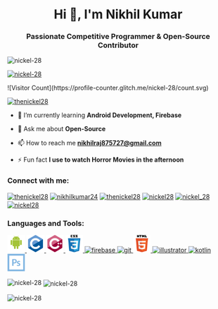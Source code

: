 <h1 align="center">Hi 👋, I'm Nikhil Kumar</h1>
<h3 align="center">Passionate Competitive Programmer & Open-Source Contributor</h3>

<p align="left"> <img src="https://komarev.com/ghpvc/?username=nickel-28&label=Profile%20views&color=0e75b6&style=flat" alt="nickel-28" /> </p>

<p align="left"> <a href="https://github.com/ryo-ma/github-profile-trophy"><img src="https://github-profile-trophy.vercel.app/?username=nickel-28" alt="nickel-28" /></a> </p>
![Visitor Count](https://profile-counter.glitch.me/nickel-28/count.svg)
<p align="left"> <a href="https://twitter.com/thenickel28" target="blank"><img src="https://img.shields.io/twitter/follow/thenickel28?logo=twitter&style=for-the-badge" alt="thenickel28" /></a> </p>

- 🌱 I’m currently learning **Android Development, Firebase**

- 💬 Ask me about **Open-Source**

- 📫 How to reach me **nikhilraj875727@gmail.com**

- ⚡ Fun fact **I use to watch Horror Movies in the afternoon**

<h3 align="left">Connect with me:</h3>
<p align="left">
<a href="https://twitter.com/thenickel28" target="blank"><img align="center" src="https://raw.githubusercontent.com/rahuldkjain/github-profile-readme-generator/master/src/images/icons/Social/twitter.svg" alt="thenickel28" height="30" width="40" /></a>
<a href="https://linkedin.com/in/nikhilkumar24" target="blank"><img align="center" src="https://raw.githubusercontent.com/rahuldkjain/github-profile-readme-generator/master/src/images/icons/Social/linked-in-alt.svg" alt="nikhilkumar24" height="30" width="40" /></a>
<a href="https://instagram.com/thenickel28" target="blank"><img align="center" src="https://raw.githubusercontent.com/rahuldkjain/github-profile-readme-generator/master/src/images/icons/Social/instagram.svg" alt="thenickel28" height="30" width="40" /></a>
<a href="https://www.codechef.com/users/nickel28" target="blank"><img align="center" src="https://cdn.jsdelivr.net/npm/simple-icons@3.1.0/icons/codechef.svg" alt="nickel28" height="30" width="40" /></a>
<a href="https://codeforces.com/profile/nickel_28" target="blank"><img align="center" src="https://cdn.jsdelivr.net/npm/simple-icons@3.0.1/icons/codeforces.svg" alt="nickel_28" height="30" width="40" /></a>
<a href="https://auth.geeksforgeeks.org/user/nickel28" target="blank"><img align="center" src="https://raw.githubusercontent.com/rahuldkjain/github-profile-readme-generator/master/src/images/icons/Social/geeks-for-geeks.svg" alt="nickel28" height="30" width="40" /></a>
</p>

<h3 align="left">Languages and Tools:</h3>
<p align="left"> <a href="https://developer.android.com" target="_blank"> <img src="https://raw.githubusercontent.com/devicons/devicon/master/icons/android/android-original-wordmark.svg" alt="android" width="40" height="40"/> </a> <a href="https://www.cprogramming.com/" target="_blank"> <img src="https://raw.githubusercontent.com/devicons/devicon/master/icons/c/c-original.svg" alt="c" width="40" height="40"/> </a> <a href="https://www.w3schools.com/cpp/" target="_blank"> <img src="https://raw.githubusercontent.com/devicons/devicon/master/icons/cplusplus/cplusplus-original.svg" alt="cplusplus" width="40" height="40"/> </a> <a href="https://www.w3schools.com/css/" target="_blank"> <img src="https://raw.githubusercontent.com/devicons/devicon/master/icons/css3/css3-original-wordmark.svg" alt="css3" width="40" height="40"/> </a> <a href="https://firebase.google.com/" target="_blank"> <img src="https://www.vectorlogo.zone/logos/firebase/firebase-icon.svg" alt="firebase" width="40" height="40"/> </a> <a href="https://git-scm.com/" target="_blank"> <img src="https://www.vectorlogo.zone/logos/git-scm/git-scm-icon.svg" alt="git" width="40" height="40"/> </a> <a href="https://www.w3.org/html/" target="_blank"> <img src="https://raw.githubusercontent.com/devicons/devicon/master/icons/html5/html5-original-wordmark.svg" alt="html5" width="40" height="40"/> </a> <a href="https://www.adobe.com/in/products/illustrator.html" target="_blank"> <img src="https://www.vectorlogo.zone/logos/adobe_illustrator/adobe_illustrator-icon.svg" alt="illustrator" width="40" height="40"/> </a> <a href="https://kotlinlang.org" target="_blank"> <img src="https://www.vectorlogo.zone/logos/kotlinlang/kotlinlang-icon.svg" alt="kotlin" width="40" height="40"/> </a> <a href="https://www.photoshop.com/en" target="_blank"> <img src="https://raw.githubusercontent.com/devicons/devicon/master/icons/photoshop/photoshop-line.svg" alt="photoshop" width="40" height="40"/> </a> </p>

<p><img align="left" src="https://github-readme-stats.vercel.app/api/top-langs?username=nickel-28&show_icons=true&locale=en&layout=compact" alt="nickel-28" /></p>

<p>&nbsp;<img align="center" src="https://github-readme-stats.vercel.app/api?username=nickel-28&show_icons=true&locale=en" alt="nickel-28" /></p>

<p><img align="center" src="https://github-readme-streak-stats.herokuapp.com/?user=nickel-28&" alt="nickel-28" /></p>
